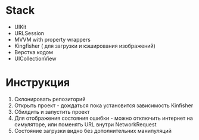 # Stack
  - UIKit
  - URLSession
  - MVVM with property wrappers
  - Kingfisher ( для загрузки и кэширования изображений)
  - Верстка кодом
  - UICollectionView
# Инструкция
1. Склонировать репозиторий
2. Открыть проект - дождаться пока установится зависимость Kinfisher
3. Сбилдить и запустить проект
4. Для отображения состояния ошибки - можно отключить интернет на симуляторе, или поменять URL внутри NetworkRequest
5. Состояние загрузки видно без дополнительних манипуляций
